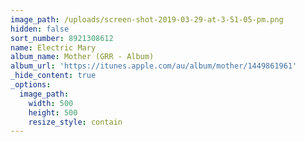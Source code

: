 ```yaml
---
image_path: /uploads/screen-shot-2019-03-29-at-3-51-05-pm.png
hidden: false
sort_number: 8921308612
name: Electric Mary
album_name: Mother (GRR - Album)
album_url: 'https://itunes.apple.com/au/album/mother/1449861961'
_hide_content: true
_options:
  image_path:
    width: 500
    height: 500
    resize_style: contain
---
```


